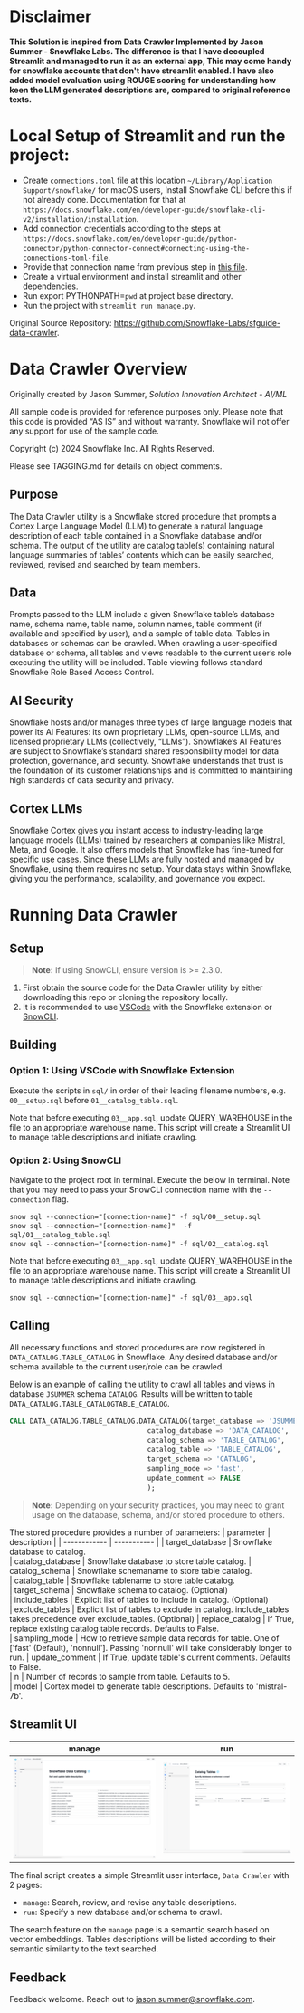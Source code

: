# Disclaimer
**This Solution is inspired from Data Crawler Implemented by Jason Summer - Snowflake Labs. The difference is that I have decoupled Streamlit and managed to run it as an external app, This may come handy for snowflake accounts that don't have streamlit enabled. I have also added model evaluation using ROUGE scoring for understanding how keen the LLM generated descriptions are, compared to original reference texts.**  

# Local Setup of Streamlit and run the project:  
+ Create `connections.toml` file at this location `~/Library/Application Support/snowflake/` for macOS users, Install Snowflake CLI before this if not already done. Documentation for that at `https://docs.snowflake.com/en/developer-guide/snowflake-cli-v2/installation/installation`.
+ Add connection credentials according to the steps at `https://docs.snowflake.com/en/developer-guide/python-connector/python-connector-connect#connecting-using-the-connections-toml-file`.
+ Provide that connection name from previous step in [this file](utils/session.py).
+ Create a virtual environment and install streamlit and other dependencies.
+ Run export PYTHONPATH=``pwd`` at project base directory.  
+ Run the project with `streamlit run manage.py`.  

Original Source Repository: https://github.com/Snowflake-Labs/sfguide-data-crawler.  

# Data Crawler Overview
Originally created by Jason Summer, *Solution Innovation Architect - AI/ML*

All sample code is provided for reference purposes only. Please note that this code is provided “AS IS” and without warranty.  Snowflake will not offer any support for use of the sample code.

Copyright (c) 2024 Snowflake Inc. All Rights Reserved.

Please see TAGGING.md for details on object comments.

## Purpose
The Data Crawler utility is a Snowflake stored procedure that prompts a Cortex Large Language Model (LLM) to generate a natural language description of each table contained in a Snowflake database and/or schema. The output of the utility are catalog table(s) containing natural language summaries of tables’ contents which can be easily searched, reviewed, revised and searched by team members.

## Data
Prompts passed to the LLM include a given Snowflake table’s database name, schema name, table name, column names, table comment (if available and specified by user), and a sample of table data. Tables in databases or schemas can be crawled. When crawling a user-specified database or schema, all tables and views readable to the current user’s role executing the utility will be included. Table viewing follows standard Snowflake Role Based Access Control.

## AI Security
Snowflake hosts and/or manages three types of large language models that power its AI Features: its own proprietary LLMs, open-source LLMs, and licensed proprietary LLMs (collectively, “LLMs”). Snowflake’s AI Features are subject to Snowflake’s standard shared responsibility model for data protection, governance, and security. Snowflake understands that trust is the foundation of its customer relationships and is committed to maintaining high standards of data security and privacy.

## Cortex LLMs
Snowflake Cortex gives you instant access to industry-leading large language models (LLMs) trained by researchers at companies like Mistral, Meta, and Google. It also offers models that Snowflake has fine-tuned for specific use cases. Since these LLMs are fully hosted and managed by Snowflake, using them requires no setup. Your data stays within Snowflake, giving you the performance, scalability, and governance you expect.

# Running Data Crawler

## Setup
> **Note:** If using SnowCLI, ensure version is >= 2.3.0.

1) First obtain the source code for the Data Crawler utility by either downloading this repo or cloning the repository locally. 
2) It is recommended to use [VSCode](https://docs.snowflake.com/en/user-guide/vscode-ext) with the Snowflake extension or [SnowCLI](https://docs.snowflake.com/en/developer-guide/snowflake-cli-v2/index). 

## Building
### Option 1: Using VSCode with Snowflake Extension
Execute the scripts in `sql/` in order of their leading filename numbers, e.g. `00__setup.sql` before `01__catalog_table.sql`.

Note that before executing `03__app.sql`, update QUERY_WAREHOUSE in the file to an appropriate warehouse name. This script will create a Streamlit UI to manage table descriptions and initiate crawling.

### Option 2: Using SnowCLI
Navigate to the project root in terminal. Execute the below in terminal. Note that you may need to pass your SnowCLI connection name with the `--connection` flag.
```
snow sql --connection="[connection-name]" -f sql/00__setup.sql
snow sql --connection="[connection-name]"  -f sql/01__catalog_table.sql 
snow sql --connection="[connection-name]" -f sql/02__catalog.sql
```

Note that before executing `03__app.sql`, update QUERY_WAREHOUSE in the file to an appropriate warehouse name. This script will create a Streamlit UI to manage table descriptions and initiate crawling.
```
snow sql --connection="[connection-name]" -f sql/03__app.sql
```

## Calling
All necessary functions and stored procedures are now registered in `DATA_CATALOG.TABLE_CATALOG` in Snowflake.
Any desired database and/or schema available to the current user/role can be crawled. 

Below is an example of calling the utility to crawl all tables and views in database `JSUMMER` schema `CATALOG`. Results will be written to table `DATA_CATALOG.TABLE_CATALOGTABLE_CATALOG`.
```sql
CALL DATA_CATALOG.TABLE_CATALOG.DATA_CATALOG(target_database => 'JSUMMER',
                                  catalog_database => 'DATA_CATALOG',
                                  catalog_schema => 'TABLE_CATALOG',
                                  catalog_table => 'TABLE_CATALOG',
                                  target_schema => 'CATALOG',
                                  sampling_mode => 'fast', 
                                  update_comment => FALSE
                                  );
```

> **Note:** Depending on your security practices, you may need to grant usage on the database, schema, and/or stored procedure to others.

The stored procedure provides a number of parameters:
| parameter        | description |
| ------------     | ----------- |
| target_database  | Snowflake database to catalog.    
| catalog_database | Snowflake database to store table catalog.
| catalog_schema   | Snowflake schemaname to store table catalog.    
| catalog_table  | Snowflake tablename to store table catalog.     
| target_schema | Snowflake schema to catalog. (Optional)    
| include_tables   | Explicit list of tables to include in catalog. (Optional)     
| exclude_tables  | Explicit list of tables to exclude in catalog. include_tables takes precedence over exclude_tables. (Optional)
| replace_catalog | If True, replace existing catalog table records. Defaults to False.   
| sampling_mode   | How to retrieve sample data records for table. One of ['fast' (Default), 'nonnull']. Passing 'nonnull' will take considerably longer to run.
| update_comment  | If True, update table's current comments. Defaults to False.    
| n | Number of records to sample from table. Defaults to 5.    
| model   | Cortex model to generate table descriptions. Defaults to 'mistral-7b'.    
 
## Streamlit UI
manage                |  run
:--------------------:|:-------------------------:
![](images/manage.png)|![](images/run.png)

The final script creates a simple Streamlit user interface, `Data Crawler` with 2 pages:
- `manage`: Search, review, and revise any table descriptions. 
- `run`: Specify a new database and/or schema to crawl. 

The search feature on the `manage` page is a semantic search based on vector embeddings. Tables descriptions will be listed according to their semantic similarity to the text searched.

## Feedback
Feedback welcome. Reach out to jason.summer@snowflake.com.
